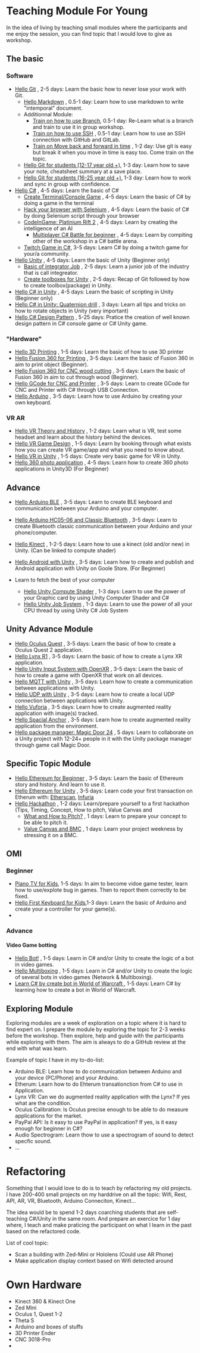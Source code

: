 # Teaching Module For Young

In the idea of living by teaching small modules where the participants and me enjoy the session,
you can find topic that I would love to give as workshop. 

## The basic

### Software

- [Hello Git](HelloGit/Index.md) , 2-5 days: Learn the basic how to never lose your work with Git.
  - [Hello Markdown](HelloGit/Markdown/Index.md) , 0.5-1 day: Learn how to use markdown to write "intemporal" document.
  - Additionnal Module:
    - [Train on how to use Branch](), 0.5-1 day: Re-Learn what is a branch and train to use it in group workshop.
    - [Train on how to use SSH]() , 0.5-1 day: Learn how to use an SSH connection with GitHub and GitLab.
    - [Train on Move back and forward in time]() , 1-2 day: Use git is easy but break it when you move in time is easy too. Come train on the topic.
  - [Hello Git for students (12-17 year old +)](HelloGit/ForSchool/Index.md), 1-3 day: Learn how to save your note, cheatsheet summary at a save place.
  - [Hello Git for students (16-25 year old +)](HelloGit/ForCollege/Index.md), 1-3 day: Learn how to work and sync in group with confidence.
- [Hello C#](HelloCSharp/Index.md) , 4-5 days: Learn the basic of C#
  - [Create Terminal/Console Game](HelloCSharp/ConsoleGame/Index.md) , 4-5 days: Learn the basic of C# by doing a game in the terminal
  - [Hack your browser with Selenium](HelloCSharp/SeleniumOgame/Index.md)  , 4-5 days: Learn the basic of C# by doing Selenium script through your browser
  - [CodeInGame: Platinium Rift 2](HelloCSharp/CodeInGame/Index.md)  , 4-5 days: Learn by creating the intelligence of an AI
    - [Multiplayer C# Battle for beginner](HelloCSharp/CSharpBattle/Index.md)  , 4-5 days: Learn by compiting other of the workshop in a C# battle arena.
  - [Twitch Game in C#](HelloCSharp/TwitchGame/Index.md), 3-5 days: Learn C# by doing a twitch game for your/a community.
- [Hello Unity](HelloUnity/Index.md) , 4-5 days: Learn the basic of Unity (Beginner only)
  - [Basic of integrator Job](HelloUnity/Integrator/Index.md) , 2-5 days: Learn a junior job of the industry that is call integreator.
  - [Create toolboxes for Unity](HelloUnity/Toolboxes/Index.md) , 2-5 days: Recap of Git followed by how to create toolbox(package) in Unity.
- [Hello C# in Unity](HelloUnity/Index.md) , 4-5 days: Learn the basic of scripting in Unity (Beginner only)
- [Hello C# in Unity: Quaternion drill](HelloUnity/Quaternion/Index.md) , 3 days: Learn all tips and tricks on how to rotate objects in Unity (very important)
- [Hello C# Design Pattern](HelloDesignPattern/Index.md) , 5-25 days: Pratice the creation of well known design pattern in C# console game or C# Unity game.



### "Hardware"
- [Hello 3D Printing](Hello3DPrint/Index.md) , 1-5 days: Learn the basic of how to use 3D printer 
- [Hello Fusion 360 for Printing](HelloFusion3603D/Index.md) , 3-5 days: Learn the basic of Fusion 360 in aim to print object (Beginner).
- [Hello Fusion 360 for CNC wood cutting](HelloFusion360CNC/Index.md) , 3-5 days: Learn the basic of Fusion 360 in aim to cut through wood (Beginner).
- [Hello GCode for CNC and Printer](HelloGCode/Index.md) , 3-5 days: Learn to create GCode for CNC and Printer with C# through USB Connection.
- [Hello Arduino](HelloArduino/Index.md) , 3-5 days: Learn how to use Arduino by creating your own keyboard.

### VR AR

- [Hello VR Theory and History](HelloVR/Theory/Index.md) , 1-2 days: Learn what is VR, test some headset and learn about the history behind the devices. 
- [Hello VR Game Design](HelloVR/GameDesign/Index.md) , 1-5 days: Learn by booking through what exists how you can create VR game/app and what you need to know about. 
- [Hello VR in Unity](HelloVR/FirstGame/Index.md) , 1-5 days: Create very basic game for VR in Unity. 
- [Hello 360 photo application](HelloVR/360App/Index.md) , 4-5 days: Learn how to create 360 photo applications in Unity3D (For Beginner) 


## Advance

- [Hello Arduino BLE](HelloArduinoBLE/Index.md) , 3-5 days: Learn to create BLE keyboard and communication between your Arduino and your computer.
- [Hello Arduino HC05-06 and Classic Bluetooth](HelloArduinoHC06/Index.md) , 3-5 days: Learn to create Bluetooth classic communication between your Arduino and your phone/computer.
- [Hello Kinect](HelloKinect/Index.md) , 1-2-5 days: Learn how to use a kinect (old and/or new) in Unity. (Can be linked to compute shader)
- [Hello Android with Unity](HelloAndroid/Index.md) , 3-5 days: Learn how to create and publish and Android application with Unity on Goole Store. (For Beginner)


- Learn to fetch the best of your computer
  - [Hello Unity Compute Shader](HelloUnity/ComputeShader/Index.md) , 1-3 days: Learn to use the power of your Graphic card by using Unity Computer Shader and C#
  - [Hello Unity Job System](HelloUnity/ComputeShader/Index.md) , 1-3 days: Learn to use the power of all your CPU thread by using Unity C# Job System 


## Unity Advance Module 

- [Hello Oculus Quest](HelloVR/OculusQuest/Index.md) , 3-5 days: Learn the basic of how to create a Oculus Quest 2 application.
- [Hello Lynx R1](HelloVR/LynxR1/Index.md) , 3-5 days: Learn the basic of how to create a Lynx XR application.
- [Hello Unity Input System with OpenXR](HelloVR/OpenXR/Index.md) , 3-5 days: Learn the basic of how to create a game with OpenXR that work on all devices.
- [Hello MQTT with Unity](HelloUnity/MQTT/Index.md) , 3-5 days: Learn how to create a communication between applications with Unity.
- [Hello UDP with Unity](HelloUnity/UDP/Index.md) , 3-5 days: Learn how to create a local UDP connection between applications with Unity.
- [Hello Vuforia](HelloUnity/Vuforia/Index.md) , 3-5 days: Learn how to create augmented reality application with image(s) tracked.
- [Hello Spacial Anchor](HelloUnity/SpacialAnchor/Index.md) , 3-5 days: Learn how to create augmented reality application from the environment.
- [Hello package manager: Magic Door 24](HelloUnity/SpacialAnchor/Index.md) , 5 days: Learn to collaborate on a Unity project with 12-24+ people in it with the Unity package manager through game call Magic Door.

## Specific Topic Module
- [Hello Ethereum for Beginner](Ethereum/HelloTheory/Index.md) , 3-5 days: Learn the basic of Ethereum story and history. And learn to use it.
- [Hello Ethereum for Unity](Ethereum/HelloTheory/Index.md) , 3-5 days: Learn code your first transaction on Etherum with: [Etherscan](https://etherscan.io/), [Infuria](https://infura.io/)
- [Hello Hackathon](HelloJam/FirstHackathon/Index.md) , 1-2 days: Learn/prepare yourself to a first hackathon (Tips, Timing, Concept, How to pitch, Value Canvas and 
  - [What and How to Pitch?](HelloJam/PitchCoach/Index.md) , 1 days: Learn to prepare your concept to be able to pitch it.  
  - [Value Canvas and BMC](HelloJam/BMC/Index.md) , 1 days: Learn your project weekness by stressing it on a BMC. 

## OMI 

### Beginner
- [Piano TV for Kids](OMI/HelloPianoTV/index.md), 1-5 days: In aim to become vidoe game tester, learn how to use/explote bug in games. Then to report them correctly to be fixed.
- [Hello First Keyboard for Kids](OMI/HelloFirstKeyboard/index.md),1-3 days: Learn the basic of Arduino and create your a controller for your game(s).
-  
### Advance
#### Video Game botting
- [Hello Bot!](OMI/HelloBot/Index.md) , 1-5 days: Learn in C# and/or Unity to create the logic of a bot in video games.
- [Hello Multiboxing](OMI/HelloBot/Index.md) , 1-5 days: Learn in C# and/or Unity to create the logic of several bots in video games (Network & Multiboxing).
- [Learn C# by create bot in World of Warcraft ](OMI/HelloWowBotting/Index.md), 1-5 days: Learn C# by learning how to create a bot in World of Warcraft.


## Exploring Module

Exploring modules are a week of exploration on a topic where it is hard to find expert on.
I prepare the module by exploring the topic for 2-3 weeks before the workshop.
Then explore, help and guide with the participants while exploring with them.
The aim is always to do a GitHub review at the end with what was learn.

Example of topic I have in my to-do-list:
- Arduino BLE: Learn how to do communication between Arduino and your device (PC/Phone) and your Arduino.
- Etherum: Learn how to do Ehterum transationction from C# to use in Application.
- Lynx VR: Can we do augmented reality application with the Lynx? If yes what are the condition.
- Oculus Calibration: Is Oculus precise enough to be able to do measure applications for the market.
- PayPal API: Is it easy to use PayPal in application? If yes, is it easy enough for beginner in C#?
- Audio Spectrogram: Learn thow to use a spectrogram of sound to detect specfic sound.
- ...


# Refactoring

Something that I would love to do is to teach by refactoring my old projects.
I have 200-400 small projects on my harddrive on all the topic: Wifi, Rest, API, AR, VR, Bluetooth, Arduino Conneciton, Kinect...

The idea would be to spend 1-2 days coarching students that are self-teaching  C#/Unity in the same room.
And prepare an exercice for 1 day where, I teach and make praticing the participant  on what I learn in the past based on the refactored code.

List of cool topic:
- Scan a building with Zed-Mini or Hololens (Could use AR Phone)
- Make application display context based on Wifi detected around



# Own Hardware

- Kinect 360 & Kinect One
- Zed Mini
- Oculus 1, Quest 1-2
- Theta S
- Arduino and boxes of stuffs
- 3D Printer Ender
- CNC 3018-Pro 
- 







